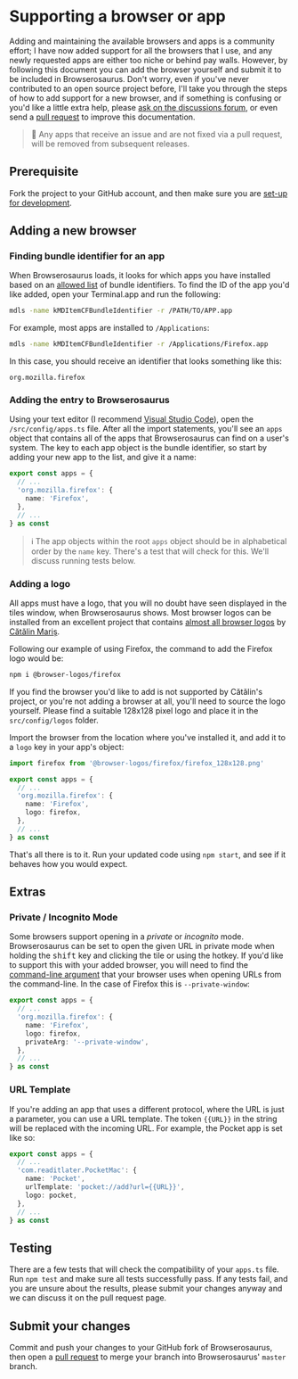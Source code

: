 # Supporting a browser or app

Adding and maintaining the available browsers and apps is a community effort; I
have now added support for all the browsers that I use, and any newly requested
apps are either too niche or behind pay walls. However, by following this
document you can add the browser yourself and submit it to be included in
Browserosaurus. Don't worry, even if you've never contributed to an open source
project before, I'll take you through the steps of how to add support for a new
browser, and if something is confusing or you'd like a little extra help, please
[ask on the discussions forum](https://github.com/will-stone/browserosaurus/discussions/categories/q-a),
or even send a
[pull request](https://github.com/will-stone/browserosaurus/pulls) to improve
this documentation.

> 🚨 Any apps that receive an issue and are not fixed via a pull request, will
> be removed from subsequent releases.

## Prerequisite

Fork the project to your GitHub account, and then make sure you are
[set-up for development](./setting-up-for-development.md).

## Adding a new browser

### Finding bundle identifier for an app

When Browserosaurus loads, it looks for which apps you have installed based on
an
[allowed list](https://github.com/will-stone/browserosaurus/blob/master/src/config/apps.ts)
of bundle identifiers. To find the ID of the app you'd like added, open your
Terminal.app and run the following:

```sh
mdls -name kMDItemCFBundleIdentifier -r /PATH/TO/APP.app
```

For example, most apps are installed to `/Applications`:

```sh
mdls -name kMDItemCFBundleIdentifier -r /Applications/Firefox.app
```

In this case, you should receive an identifier that looks something like this:

```
org.mozilla.firefox
```

### Adding the entry to Browserosaurus

Using your text editor (I recommend
[Visual Studio Code](https://code.visualstudio.com/)), open the
`/src/config/apps.ts` file. After all the import statements, you'll see an
`apps` object that contains all of the apps that Browserosaurus can find on a
user's system. The key to each app object is the bundle identifier, so start by
adding your new app to the list, and give it a name:

```ts
export const apps = {
  // ...
  'org.mozilla.firefox': {
    name: 'Firefox',
  },
  // ...
} as const
```

> ℹ️ The app objects within the root `apps` object should be in alphabetical
> order by the `name` key. There's a test that will check for this. We'll
> discuss running tests below.

### Adding a logo

All apps must have a logo, that you will no doubt have seen displayed in the
tiles window, when Browserosaurus shows. Most browser logos can be installed
from an excellent project that contains
[almost all browser logos](https://github.com/alrra/browser-logos) by
[Cătălin Mariș](https://github.com/alrra).

Following our example of using Firefox, the command to add the Firefox logo
would be:

```sh
npm i @browser-logos/firefox
```

If you find the browser you'd like to add is not supported by Cătălin's project,
or you're not adding a browser at all, you'll need to source the logo yourself.
Please find a suitable 128x128 pixel logo and place it in the `src/config/logos`
folder.

Import the browser from the location where you've installed it, and add it to a
`logo` key in your app's object:

```ts
import firefox from '@browser-logos/firefox/firefox_128x128.png'

export const apps = {
  // ...
  'org.mozilla.firefox': {
    name: 'Firefox',
    logo: firefox,
  },
  // ...
} as const
```

That's all there is to it. Run your updated code using `npm start`, and see if
it behaves how you would expect.

## Extras

### Private / Incognito Mode

Some browsers support opening in a _private_ or _incognito_ mode. Browserosaurus
can be set to open the given URL in private mode when holding the
<kbd>shift</kbd> key and clicking the tile or using the hotkey. If you'd like to
support this with your added browser, you will need to find the
[command-line argument](https://en.wikipedia.org/wiki/Command-line_interface#Arguments)
that your browser uses when opening URLs from the command-line. In the case of
Firefox this is `--private-window`:

```ts
export const apps = {
  // ...
  'org.mozilla.firefox': {
    name: 'Firefox',
    logo: firefox,
    privateArg: '--private-window',
  },
  // ...
} as const
```

### URL Template

If you're adding an app that uses a different protocol, where the URL is just a
parameter, you can use a URL template. The token `{{URL}}` in the string will be
replaced with the incoming URL. For example, the Pocket app is set like so:

```ts
export const apps = {
  // ...
  'com.readitlater.PocketMac': {
    name: 'Pocket',
    urlTemplate: 'pocket://add?url={{URL}}',
    logo: pocket,
  },
  // ...
} as const
```

## Testing

There are a few tests that will check the compatibility of your `apps.ts` file.
Run `npm test` and make sure all tests successfully pass. If any tests fail, and
you are unsure about the results, please submit your changes anyway and we can
discuss it on the pull request page.

## Submit your changes

Commit and push your changes to your GitHub fork of Browserosaurus, then open a
[pull request](https://github.com/will-stone/browserosaurus/pulls) to merge your
branch into Browserosaurus' `master` branch.
